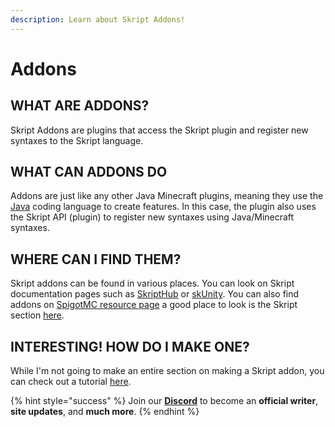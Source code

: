 ```yaml
---
description: Learn about Skript Addons!
---
```


# Addons

## **WHAT ARE ADDONS?**

Skript Addons are plugins that access the Skript plugin and register new syntaxes to the Skript language.

## **WHAT CAN ADDONS DO**

Addons are just like any other Java Minecraft plugins, meaning they use the [Java](https://en.m.wikipedia.org/wiki/Java_(programming_language)) coding language to create features. In this case, the plugin also uses the Skript API (plugin) to register new syntaxes using Java/Minecraft syntaxes.

## **WHERE CAN I FIND THEM?**

Skript addons can be found in various places. You can look on Skript documentation pages such as [SkriptHub](https://skripthub.net) or [skUnity](https://skunity.com). You can also find addons on [SpigotMC resource page](https://www.spigotmc.org) a good place to look is the Skript section [here](https://www.spigotmc.org/resources/categories/skript.25/).

## **INTERESTING! HOW DO I MAKE ONE?**

While I'm not going to make an entire section on making a Skript addon, you can check out a tutorial [here](https://forums.skunity.com/wiki/addon/).

{% hint style="success" %}
Join our [**Discord**](https://discord.gg/TYhH5bK) to become an **official writer**, **site updates**, and **much more**.
{% endhint %}

